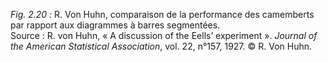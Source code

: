 *Fig. 2.20 :* R. Von Huhn, comparaison de la performance des camemberts par rapport aux diagrammes à barres segmentées.  
Source : R. von Huhn, « A discussion of the Eells’ experiment ». *Journal of the American Statistical Association*, vol. 22, n°157, 1927. © R. Von Huhn.
